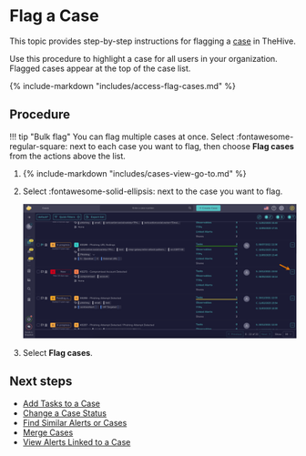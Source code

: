 # Flag a Case

This topic provides step-by-step instructions for flagging a [case](about-cases.md) in TheHive.

Use this procedure to highlight a case for all users in your organization. Flagged cases appear at the top of the case list.

{% include-markdown "includes/access-flag-cases.md" %}

<h2>Procedure</h2>

!!! tip "Bulk flag"
    You can flag multiple cases at once. Select :fontawesome-regular-square: next to each case you want to flag, then choose **Flag cases** from the actions above the list.

1. {% include-markdown "includes/cases-view-go-to.md" %}

2. Select :fontawesome-solid-ellipsis: next to the case you want to flag.

    ![Actions cases list](../../../images/user-guides/analyst-corner/cases/actions-case-list.png)

3. Select **Flag cases**.

<h2>Next steps</h2>

* [Add Tasks to a Case](add-tasks-to-a-case.md)
* [Change a Case Status](change-status-case.md)
* [Find Similar Alerts or Cases](find-similar-alerts-cases.md)
* [Merge Cases](merge-cases.md)
* [View Alerts Linked to a Case](view-alerts-linked-to-a-case.md)